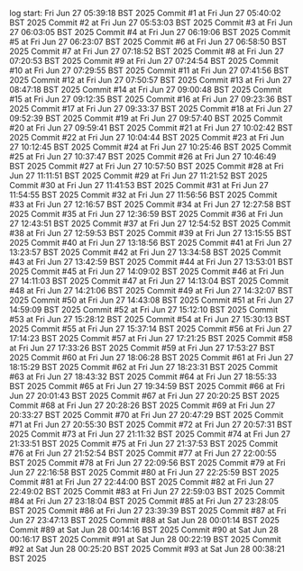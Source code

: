 log start: Fri Jun 27 05:39:18 BST 2025
Commit #1 at Fri Jun 27 05:40:02 BST 2025
Commit #2 at Fri Jun 27 05:53:03 BST 2025
Commit #3 at Fri Jun 27 06:03:05 BST 2025
Commit #4 at Fri Jun 27 06:19:06 BST 2025
Commit #5 at Fri Jun 27 06:23:07 BST 2025
Commit #6 at Fri Jun 27 06:58:50 BST 2025
Commit #7 at Fri Jun 27 07:18:52 BST 2025
Commit #8 at Fri Jun 27 07:20:53 BST 2025
Commit #9 at Fri Jun 27 07:24:54 BST 2025
Commit #10 at Fri Jun 27 07:29:55 BST 2025
Commit #11 at Fri Jun 27 07:41:56 BST 2025
Commit #12 at Fri Jun 27 07:50:57 BST 2025
Commit #13 at Fri Jun 27 08:47:18 BST 2025
Commit #14 at Fri Jun 27 09:00:48 BST 2025
Commit #15 at Fri Jun 27 09:12:35 BST 2025
Commit #16 at Fri Jun 27 09:23:36 BST 2025
Commit #17 at Fri Jun 27 09:33:37 BST 2025
Commit #18 at Fri Jun 27 09:52:39 BST 2025
Commit #19 at Fri Jun 27 09:57:40 BST 2025
Commit #20 at Fri Jun 27 09:59:41 BST 2025
Commit #21 at Fri Jun 27 10:02:42 BST 2025
Commit #22 at Fri Jun 27 10:04:44 BST 2025
Commit #23 at Fri Jun 27 10:12:45 BST 2025
Commit #24 at Fri Jun 27 10:25:46 BST 2025
Commit #25 at Fri Jun 27 10:37:47 BST 2025
Commit #26 at Fri Jun 27 10:46:49 BST 2025
Commit #27 at Fri Jun 27 10:57:50 BST 2025
Commit #28 at Fri Jun 27 11:11:51 BST 2025
Commit #29 at Fri Jun 27 11:21:52 BST 2025
Commit #30 at Fri Jun 27 11:41:53 BST 2025
Commit #31 at Fri Jun 27 11:54:55 BST 2025
Commit #32 at Fri Jun 27 11:56:56 BST 2025
Commit #33 at Fri Jun 27 12:16:57 BST 2025
Commit #34 at Fri Jun 27 12:27:58 BST 2025
Commit #35 at Fri Jun 27 12:36:59 BST 2025
Commit #36 at Fri Jun 27 12:43:51 BST 2025
Commit #37 at Fri Jun 27 12:54:52 BST 2025
Commit #38 at Fri Jun 27 12:59:53 BST 2025
Commit #39 at Fri Jun 27 13:15:55 BST 2025
Commit #40 at Fri Jun 27 13:18:56 BST 2025
Commit #41 at Fri Jun 27 13:23:57 BST 2025
Commit #42 at Fri Jun 27 13:34:58 BST 2025
Commit #43 at Fri Jun 27 13:42:59 BST 2025
Commit #44 at Fri Jun 27 13:53:01 BST 2025
Commit #45 at Fri Jun 27 14:09:02 BST 2025
Commit #46 at Fri Jun 27 14:11:03 BST 2025
Commit #47 at Fri Jun 27 14:13:04 BST 2025
Commit #48 at Fri Jun 27 14:21:06 BST 2025
Commit #49 at Fri Jun 27 14:32:07 BST 2025
Commit #50 at Fri Jun 27 14:43:08 BST 2025
Commit #51 at Fri Jun 27 14:59:09 BST 2025
Commit #52 at Fri Jun 27 15:12:10 BST 2025
Commit #53 at Fri Jun 27 15:28:12 BST 2025
Commit #54 at Fri Jun 27 15:30:13 BST 2025
Commit #55 at Fri Jun 27 15:37:14 BST 2025
Commit #56 at Fri Jun 27 17:14:23 BST 2025
Commit #57 at Fri Jun 27 17:21:25 BST 2025
Commit #58 at Fri Jun 27 17:33:26 BST 2025
Commit #59 at Fri Jun 27 17:53:27 BST 2025
Commit #60 at Fri Jun 27 18:06:28 BST 2025
Commit #61 at Fri Jun 27 18:15:29 BST 2025
Commit #62 at Fri Jun 27 18:23:31 BST 2025
Commit #63 at Fri Jun 27 18:43:32 BST 2025
Commit #64 at Fri Jun 27 18:55:33 BST 2025
Commit #65 at Fri Jun 27 19:34:59 BST 2025
Commit #66 at Fri Jun 27 20:01:43 BST 2025
Commit #67 at Fri Jun 27 20:20:25 BST 2025
Commit #68 at Fri Jun 27 20:28:26 BST 2025
Commit #69 at Fri Jun 27 20:33:27 BST 2025
Commit #70 at Fri Jun 27 20:47:29 BST 2025
Commit #71 at Fri Jun 27 20:55:30 BST 2025
Commit #72 at Fri Jun 27 20:57:31 BST 2025
Commit #73 at Fri Jun 27 21:11:32 BST 2025
Commit #74 at Fri Jun 27 21:33:51 BST 2025
Commit #75 at Fri Jun 27 21:37:53 BST 2025
Commit #76 at Fri Jun 27 21:52:54 BST 2025
Commit #77 at Fri Jun 27 22:00:55 BST 2025
Commit #78 at Fri Jun 27 22:09:56 BST 2025
Commit #79 at Fri Jun 27 22:16:58 BST 2025
Commit #80 at Fri Jun 27 22:25:59 BST 2025
Commit #81 at Fri Jun 27 22:44:00 BST 2025
Commit #82 at Fri Jun 27 22:49:02 BST 2025
Commit #83 at Fri Jun 27 22:59:03 BST 2025
Commit #84 at Fri Jun 27 23:18:04 BST 2025
Commit #85 at Fri Jun 27 23:28:05 BST 2025
Commit #86 at Fri Jun 27 23:39:39 BST 2025
Commit #87 at Fri Jun 27 23:47:13 BST 2025
Commit #88 at Sat Jun 28 00:01:14 BST 2025
Commit #89 at Sat Jun 28 00:14:16 BST 2025
Commit #90 at Sat Jun 28 00:16:17 BST 2025
Commit #91 at Sat Jun 28 00:22:19 BST 2025
Commit #92 at Sat Jun 28 00:25:20 BST 2025
Commit #93 at Sat Jun 28 00:38:21 BST 2025
